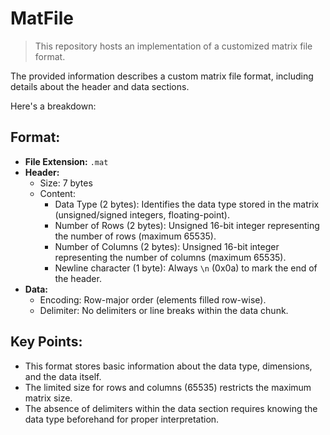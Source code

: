 # MatFile

> This repository hosts an implementation of a customized matrix file format.

The provided information describes a custom matrix file format, including details about the header and data sections.

Here's a breakdown:

## Format:

- **File Extension:** `.mat`
- **Header:**
  - Size: 7 bytes
  - Content:
    - Data Type (2 bytes): Identifies the data type stored in the matrix (unsigned/signed integers, floating-point).
    - Number of Rows (2 bytes): Unsigned 16-bit integer representing the number of rows (maximum 65535).
    - Number of Columns (2 bytes): Unsigned 16-bit integer representing the number of columns (maximum 65535).
    - Newline character (1 byte): Always `\n` (0x0a) to mark the end of the header.
- **Data:**
  - Encoding: Row-major order (elements filled row-wise).
  - Delimiter: No delimiters or line breaks within the data chunk.

## Key Points:

- This format stores basic information about the data type, dimensions, and the data itself.
- The limited size for rows and columns (65535) restricts the maximum matrix size.
- The absence of delimiters within the data section requires knowing the data type beforehand for proper interpretation.
